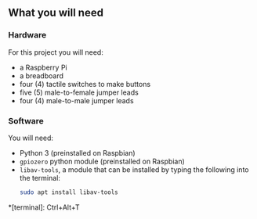 ## What you will need

### Hardware
For this project you will need:
- a Raspberry Pi
- a breadboard
- four (4) tactile switches to make buttons
- five (5) male-to-female jumper leads
- four (4) male-to-male jumper leads

### Software
You will need:
- Python 3 (preinstalled on Raspbian)
- `gpiozero` python module (preinstalled on Raspbian)
- `libav-tools`, a module that can be installed by typing the following into the terminal:
  ```bash
  sudo apt install libav-tools
  ```

*[terminal]: Ctrl+Alt+T
